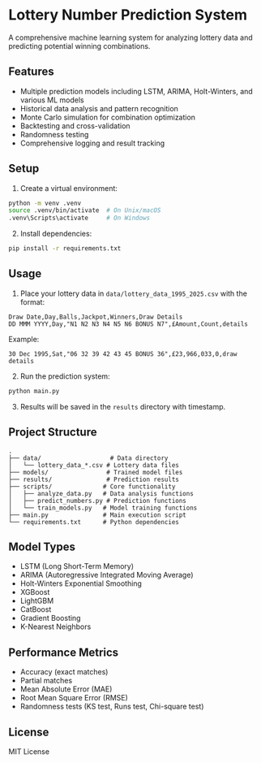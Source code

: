 # Lottery Number Prediction System

A comprehensive machine learning system for analyzing lottery data and predicting potential winning combinations.

## Features

- Multiple prediction models including LSTM, ARIMA, Holt-Winters, and various ML models
- Historical data analysis and pattern recognition
- Monte Carlo simulation for combination optimization
- Backtesting and cross-validation
- Randomness testing
- Comprehensive logging and result tracking

## Setup

1. Create a virtual environment:
```bash
python -m venv .venv
source .venv/bin/activate  # On Unix/macOS
.venv\Scripts\activate     # On Windows
```

2. Install dependencies:
```bash
pip install -r requirements.txt
```

## Usage

1. Place your lottery data in `data/lottery_data_1995_2025.csv` with the format:
```
Draw Date,Day,Balls,Jackpot,Winners,Draw Details
DD MMM YYYY,Day,"N1 N2 N3 N4 N5 N6 BONUS N7",£Amount,Count,details
```

Example:
```
30 Dec 1995,Sat,"06 32 39 42 43 45 BONUS 36",£23,966,033,0,draw details
```

2. Run the prediction system:
```bash
python main.py
```

3. Results will be saved in the `results` directory with timestamp.

## Project Structure

```
.
├── data/                   # Data directory
│   └── lottery_data_*.csv # Lottery data files
├── models/                # Trained model files
├── results/               # Prediction results
├── scripts/              # Core functionality
│   ├── analyze_data.py   # Data analysis functions
│   ├── predict_numbers.py # Prediction functions
│   └── train_models.py   # Model training functions
├── main.py               # Main execution script
└── requirements.txt      # Python dependencies
```

## Model Types

- LSTM (Long Short-Term Memory)
- ARIMA (Autoregressive Integrated Moving Average)
- Holt-Winters Exponential Smoothing
- XGBoost
- LightGBM
- CatBoost
- Gradient Boosting
- K-Nearest Neighbors

## Performance Metrics

- Accuracy (exact matches)
- Partial matches
- Mean Absolute Error (MAE)
- Root Mean Square Error (RMSE)
- Randomness tests (KS test, Runs test, Chi-square test)

## License

MIT License
